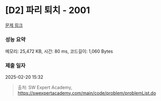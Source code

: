 # [D2] 파리 퇴치 - 2001 

[문제 링크](https://swexpertacademy.com/main/code/problem/problemDetail.do?contestProbId=AV5PzOCKAigDFAUq) 

### 성능 요약

메모리: 25,472 KB, 시간: 80 ms, 코드길이: 1,060 Bytes

### 제출 일자

2025-02-20 15:32



> 출처: SW Expert Academy, https://swexpertacademy.com/main/code/problem/problemList.do